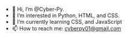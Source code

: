 - 👋 Hi, I’m @Cyber-Py.
- 👀 I’m interested in Python, HTML, and CSS.
- 🌱 I’m currently learning CSS, and JavaScript
- 📫 How to reach me: cyberpy01@gmail.com

<!---
Cyber-Py/Cyber-Py is a ✨ special ✨ repository because its `README.md` (this file) appears on your GitHub profile.
You can click the Preview link to take a look at your changes.
--->

